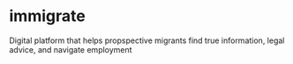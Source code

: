 # immigrate
Digital platform that helps propspective migrants find true information, legal advice, and navigate employment
